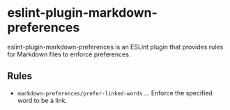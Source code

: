 # eslint-plugin-markdown-preferences

eslint-plugin-markdown-preferences is an ESLint plugin that provides rules for Markdown files to enforce preferences.

## Rules

- `markdown-preferences/prefer-linked-words` ... Enforce the specified word to be a link.
